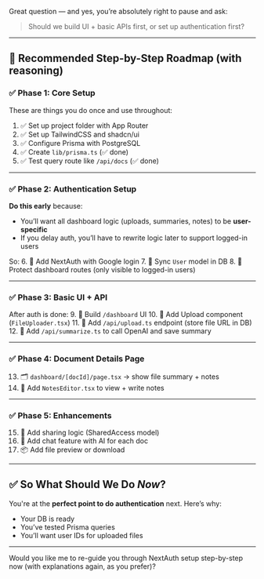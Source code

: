 Great question — and yes, you’re absolutely right to pause and ask:

> Should we build UI + basic APIs first, or set up authentication first?

---

## 🧭 Recommended Step-by-Step Roadmap (with reasoning)

### ✅ Phase 1: **Core Setup**

These are things you do once and use throughout:

1. ✅ Set up project folder with App Router
2. ✅ Set up TailwindCSS and shadcn/ui
3. ✅ Configure Prisma with PostgreSQL
4. ✅ Create `lib/prisma.ts` (✅ done)
5. ✅ Test query route like `/api/docs` (✅ done)

---

### ✅ Phase 2: **Authentication Setup**

**Do this early** because:

* You’ll want all dashboard logic (uploads, summaries, notes) to be **user-specific**
* If you delay auth, you’ll have to rewrite logic later to support logged-in users

So:
6\. 🔐 Add NextAuth with Google login
7\. 🔐 Sync `User` model in DB
8\. 🔐 Protect dashboard routes (only visible to logged-in users)

---

### ✅ Phase 3: **Basic UI + API**

After auth is done:
9\. 🧩 Build `/dashboard` UI
10\. 📁 Add Upload component (`FileUploader.tsx`)
11\. 🧠 Add `/api/upload.ts` endpoint (store file URL in DB)
12\. 🤖 Add `/api/summarize.ts` to call OpenAI and save summary

---

### ✅ Phase 4: **Document Details Page**

13. 🗂️ `dashboard/[docId]/page.tsx` → show file summary + notes
14. 📝 Add `NotesEditor.tsx` to view + write notes

---

### ✅ Phase 5: **Enhancements**

15. 🔗 Add sharing logic (SharedAccess model)
16. 🧠 Add chat feature with AI for each doc
17. 📦 Add file preview or download

---

## ✅ So What Should We Do *Now*?

You're at the **perfect point to do authentication** next. Here’s why:

* Your DB is ready
* You’ve tested Prisma queries
* You’ll want user IDs for uploaded files

---

Would you like me to re-guide you through NextAuth setup step-by-step now (with explanations again, as you prefer)?
